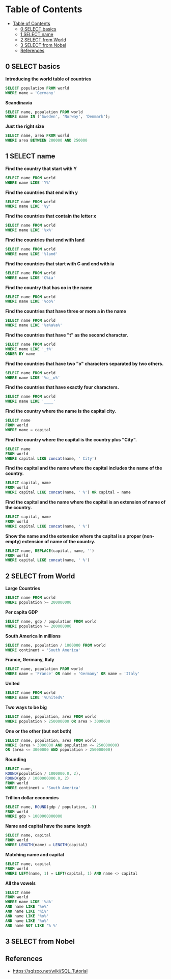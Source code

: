 # Table of Contents
- [Table of Contents](#table-of-contents)
  - [0 SELECT basics](#0-select-basics)
  - [1 SELECT name](#1-select-name)
  - [2 SELECT from World](#2-select-from-world)
  - [3 SELECT from Nobel](#3-select-from-nobel)
  - [References](#references)



## 0 SELECT basics

**Introducing the world table of countries**

```sql
SELECT population FROM world
WHERE name = 'Germany'
```

**Scandinavia**

```sql
SELECT name, population FROM world
WHERE name IN ('Sweden', 'Norway', 'Denmark');
```

**Just the right size**

```sql
SELECT name, area FROM world
WHERE area BETWEEN 200000 AND 250000
```

## 1 SELECT name

**Find the country that start with Y**

```sql
SELECT name FROM world
WHERE name LIKE 'Y%'
```

**Find the countries that end with y**

```sql
SELECT name FROM world
WHERE name LIKE '%y'
```

**Find the countries that contain the letter x**

```sql
SELECT name FROM world
WHERE name LIKE '%x%'
```

**Find the countries that end with land**

```sql
SELECT name FROM world
WHERE name LIKE '%land'
```

**Find the countries that start with C and end with ia**

```sql
SELECT name FROM world
WHERE name LIKE 'C%ia'
```

**Find the country that has oo in the name**

```sql
SELECT name FROM world
WHERE name LIKE '%oo%'
```

**Find the countries that have three or more a in the name**

```sql
SELECT name FROM world
WHERE name LIKE '%a%a%a%'
```

**Find the countries that have "t" as the second character.**

```sql
SELECT name FROM world
WHERE name LIKE '_t%'
ORDER BY name
```

**Find the countries that have two "o" characters separated by two others.**

```sql
SELECT name FROM world
WHERE name LIKE '%o__o%'
```

**Find the countries that have exactly four characters.**

```sql
SELECT name FROM world
WHERE name LIKE '____'
```

**Find the country where the name is the capital city.**

```sql
SELECT name
FROM world
WHERE name = capital
```

**Find the country where the capital is the country plus "City".**

```sql
SELECT name
FROM world
WHERE capital LIKE concat(name, ' City')
```


**Find the capital and the name where the capital includes the name of the country.**

```sql
SELECT capital, name
FROM world
WHERE capital LIKE concat(name, ' %') OR capital = name
```

**Find the capital and the name where the capital is an extension of name of the country.**

```sql
SELECT capital, name
FROM world
WHERE capital LIKE concat(name, ' %')
```

**Show the name and the extension where the capital is a proper (non-empty) extension of name of the country.**

```sql
SELECT name, REPLACE(capital, name, '')
FROM world
WHERE capital LIKE concat(name, ' %')
```

## 2 SELECT from World

**Large Countries**

```sql
SELECT name FROM world
WHERE population >= 200000000
```

**Per capita GDP**

```sql
SELECT name, gdp / population FROM world
WHERE population >= 200000000
```

**South America In millions**

```sql
SELECT name, population / 1000000 FROM world
WHERE continent = 'South America'
```

**France, Germany, Italy**

```sql
SELECT name, population FROM world
WHERE name = 'France' OR name = 'Germany' OR name = 'Italy'
```

**United**

```sql
SELECT name FROM world
WHERE name LIKE '%United%'
```

**Two ways to be big**

```sql
SELECT name, population, area FROM world
WHERE population > 250000000 OR area > 3000000
```

**One or the other (but not both)**

```sql
SELECT name, population, area FROM world
WHERE (area > 3000000 AND population <= 250000000)
OR (area <= 3000000 AND population > 250000000)
```

**Rounding**

```sql
SELECT name,
ROUND(population / 1000000.0, 2),
ROUND(gdp / 1000000000.0, 2)
FROM world
WHERE continent = 'South America'
```

**Trillion dollar economies**

```sql
SELECT name, ROUND(gdp / population, -3)
FROM world
WHERE gdp > 1000000000000
```

**Name and capital have the same length**

```sql
SELECT name, capital
FROM world
WHERE LENGTH(name) = LENGTH(capital)
```

**Matching name and capital**

```sql
SELECT name, capital
FROM world
WHERE LEFT(name, 1) = LEFT(capital, 1) AND name <> capital
```

**All the vowels**

```sql
SELECT name
FROM world
WHERE name LIKE '%a%' 
AND name LIKE '%e%'
AND name LIKE '%i%'
AND name LIKE '%o%'
AND name LIKE '%u%'
AND name NOT LIKE '% %'
```

## 3 SELECT from Nobel


## References
- https://sqlzoo.net/wiki/SQL_Tutorial